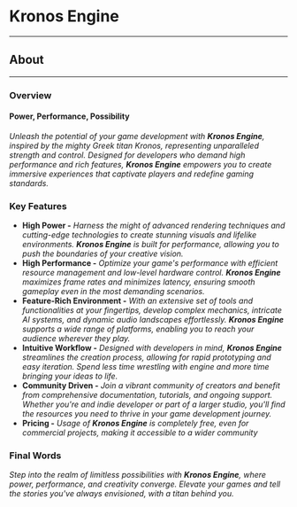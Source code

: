 # Kronos Engine
***
## About
***
### Overview
#### Power, Performance, Possibility
*Unleash the potential of your game development with **Kronos Engine**, inspired by the mighty Greek titan Kronos, representing unparalleled strength and control. Designed for developers who demand high performance and rich features, **Kronos Engine** empowers you to create immersive experiences that captivate players and redefine gaming standards.*

### Key Features
* **High Power -** *Harness the might of advanced rendering techniques and cutting-edge technologies to create stunning visuals and lifelike environments. **Kronos Engine** is built for performance, allowing you to push the boundaries of your creative vision.*
* **High Performance -** *Optimize your game's performance with efficient resource management and low-level hardware control. **Kronos Engine** maximizes frame rates and minimizes latency, ensuring smooth gameplay even in the most demanding scenarios.*
* **Feature-Rich Environment -** *With an extensive set of tools and functionalities at your fingertips, develop complex mechanics, intricate AI systems, and dynamic audio landscapes effortlessly. **Kronos Engine** supports a wide range of platforms, enabling you to reach your audience wherever they play.*
* **Intuitive Workflow -** *Designed with developers in mind, **Kronos Engine** streamlines the creation process, allowing for rapid prototyping and easy iteration. Spend less time wrestling with engine and more time bringing your ideas to life.*
* **Community Driven -** *Join a vibrant community of creators and benefit from comprehensive documentation, tutorials, and ongoing support. Whether you're and indie developer or part of a larger studio, you'll find the resources you need to thrive in your game development journey.*
* **Pricing -** *Usage of **Kronos Engine** is completely free, even for commercial projects, making it accessible to a wider community*

### Final Words
*Step into the realm of limitless possibilities with **Kronos Engine**, where power, performance, and creativity converge. Elevate your games and tell the stories you've always envisioned, with a titan behind you.*